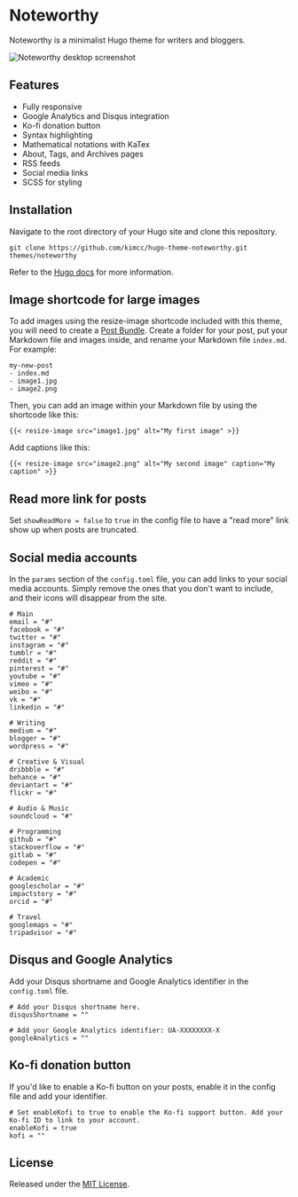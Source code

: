 # Noteworthy

Noteworthy is a minimalist Hugo theme for writers and bloggers.

![Noteworthy desktop screenshot](https://github.com/kimcc/hugo-theme-noteworthy/blob/master/images/screenshot.png)


## Features

* Fully responsive
* Google Analytics and Disqus integration
* Ko-fi donation button
* Syntax highlighting
* Mathematical notations with KaTex
* About, Tags, and Archives pages
* RSS feeds
* Social media links
* SCSS for styling


## Installation

Navigate to the root directory of your Hugo site and clone this repository.

```
git clone https://github.com/kimcc/hugo-theme-noteworthy.git themes/noteworthy
```

Refer to the [Hugo docs](https://gohugo.io/getting-started/quick-start/) for more information.

## Image shortcode for large images

To add images using the resize-image shortcode included with this theme, you will need to create a [Post Bundle](https://gohugo.io/content-management/organization/#page-bundles). Create a folder for your post, put your Markdown file and images inside, and rename your Markdown file `index.md`. For example: 

```
my-new-post
- index.md
- image1.jpg
- image2.png
```

Then, you can add an image within your Markdown file by using the shortcode like this:

```
{{< resize-image src="image1.jpg" alt="My first image" >}}
```

Add captions like this: 

```
{{< resize-image src="image2.png" alt="My second image" caption="My caption" >}}
```

## Read more link for posts

Set `showReadMore = false` to `true` in the config file to have a "read more" link show up when posts are truncated.

## Social media accounts

In the `params` section of the `config.toml` file, you can add links to your social media accounts. Simply remove the ones that you don't want to include, and their icons will disappear from the site.

```
# Main
email = "#"
facebook = "#"
twitter = "#"
instagram = "#"
tumblr = "#"
reddit = "#"
pinterest = "#"
youtube = "#"
vimeo = "#"
weibo = "#"
vk = "#"
linkedin = "#"

# Writing
medium = "#"
blogger = "#"
wordpress = "#"

# Creative & Visual
dribbble = "#"
behance = "#"
deviantart = "#"
flickr = "#"

# Audio & Music
soundcloud = "#"

# Programming
github = "#"
stackoverflow = "#"
gitlab = "#"
codepen = "#"

# Academic
googlescholar = "#"
impactstory = "#"
orcid = "#"  

# Travel
googlemaps = "#"
tripadvisor = "#"
```


## Disqus and Google Analytics

Add your Disqus shortname and Google Analytics identifier in the `config.toml` file.

```
# Add your Disqus shortname here.
disqusShortname = ""      

# Add your Google Analytics identifier: UA-XXXXXXXX-X
googleAnalytics = "" 
```

## Ko-fi donation button

If you'd like to enable a Ko-fi button on your posts, enable it in the config file and add your identifier.

```
# Set enableKofi to true to enable the Ko-fi support button. Add your Ko-fi ID to link to your account.
enableKofi = true
kofi = ""
```


## License

Released under the [MIT License](https://github.com/kimcc/hugo-theme-noteworthy/blob/master/LICENSE.md).